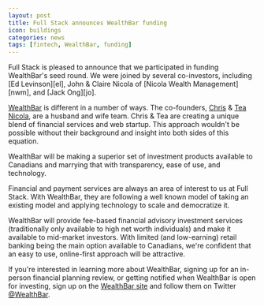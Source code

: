 ```yaml
---
layout: post
title: Full Stack announces WealthBar funding
icon: buildings
categories: news
tags: [fintech, WealthBar, funding]
---
```

<p class="intro">Full Stack is pleased to announce that we participated in funding WealthBar's seed round. We were joined by several co-investors, including [Ed Levinson][el], John & Claire Nicola of [Nicola Wealth Management][nwm], and [Jack Ong][jo].</p>

[WealthBar][wb] is different in a number of ways. The co-founders, [Chris] & [Tea Nicola][tea], are a husband and wife team. Chris & Tea are creating a unique blend of financial services and web startup. This approach wouldn't be possible without their background and insight into both sides of this equation.

 WealthBar will be making a superior set of investment products available to Canadians and marrying that with transparency, ease of use, and technology.

Financial and payment services are always an area of interest to us at Full Stack. With WealthBar, they are following a well known model of taking an existing model and applying technology to scale and democratize it.

WealthBar will provide fee-based financial advisory investment services (traditionally only available to high net worth individuals) and make it available to mid-market investors. With limited (and low-earning) retail banking being the main option available to Canadians, we're confident that an easy to use, online-first approach will be attractive.

If you're interested in learning more about WealthBar, signing up for an in-person financial planning review, or getting notified when WealthBar is open for investing, sign up on the [WealthBar site][wb] and follow them on Twitter [@WealthBar][wbtw].

[chris]: https://angel.co/chrisnicola
[tea]: https://angel.co/tea-nicola
[wb]: http://wealthbar.com
[wbtw]: http://twitter.com/wealthbar
[el]: https://angel.co/edlevinson
[nwm]: http://www.nicolawealth.com/
[jo]: http://www.gossamer-threads.com/about/people.html
